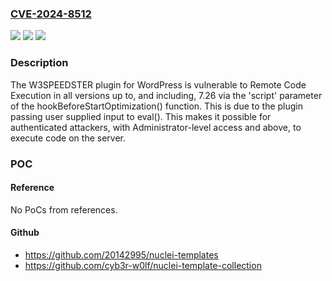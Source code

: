 ### [CVE-2024-8512](https://cve.mitre.org/cgi-bin/cvename.cgi?name=CVE-2024-8512)
![](https://img.shields.io/static/v1?label=Product&message=W3SPEEDSTER&color=blue)
![](https://img.shields.io/static/v1?label=Version&message=*%3C%3D%207.26%20&color=brighgreen)
![](https://img.shields.io/static/v1?label=Vulnerability&message=CWE-95%20Improper%20Neutralization%20of%20Directives%20in%20Dynamically%20Evaluated%20Code%20('Eval%20Injection')&color=brighgreen)

### Description

The W3SPEEDSTER plugin for WordPress is vulnerable to Remote Code Execution in all versions up to, and including, 7.26 via the 'script' parameter of the hookBeforeStartOptimization() function. This is due to the plugin passing user supplied input to eval(). This makes it possible for authenticated attackers, with Administrator-level access and above, to execute code on the server.

### POC

#### Reference
No PoCs from references.

#### Github
- https://github.com/20142995/nuclei-templates
- https://github.com/cyb3r-w0lf/nuclei-template-collection

